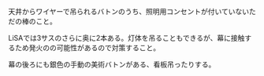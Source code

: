 天井からワイヤーで吊られるバトンのうち、照明用コンセントが付いていないただの棒のこと。

  

LiSAでは3サスのさらに奥に2本ある。灯体を吊ることもできるが、幕に接触するため発火のの可能性があるので対策すること。

  

幕の後ろにも銀色の手動の美術バトンがある、看板吊ったりする。

